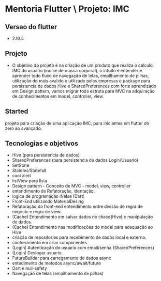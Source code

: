 # Mentoria Flutter \ Projeto: IMC

## Versao do flutter 
  - 2.10.5 

## Projeto
  - O objetivo do projeto é na criação de um produto que realiza o calculo IMC do usuario (indice de massa corporal),
o intuito é entender e aprender todo fluxo de navegação de telas, empilhamento de pilhas, utilização do mais avalido e utilizado pelas empresas o  package para persistencia de dados Hive e SharedPreferences com forte aprendizado em Design pattern, vamos migrar toda estruta para MVC na adquiração de conhecimentos em model, controller, view.



##  Started
projeto para criação de uma aplicação IMC, para iniciantes em flutter do zero ao avançado.

## Tecnologias e objetivos
  - Hive (para persistencia de dados)
  - SharedPreferences (para persistencia de dados Login/Usuario)
  - SetState
  - Stateles/Statefull
  - cool alert
  - listView para lista
  - Design pattern -  Conceito de MVC - model, view, controller
  - entendimento de Refatoração, identação.
  - logica de programação if/else  (Dart)
  - Front-End utilizando MaterialDesing
  - Refatoração do front-end entendimento entre divisão de regra de negocio e regra de view.
  - (Cache) Entendimento em salvar dados no chace(Hive) e manipulação de dados.
  - (Cache) Entendimento nas modificações do model para adequação ao Hive
  - criação de repositories para recebimento de dados local e externo.
  - conhecimento em criar componentes
  - (Login) Autenticação do usuario com email/senha (SharedPreferences)
  - (Login) Deslogar usuario.
  - FutureBuilder para carregamento de dados async 
  - entedimento de metodos async/await/future
  - Dart e null-safety
  - Navegação de telas (empilhamento de pilhas)
